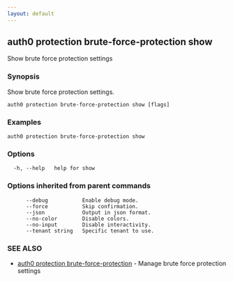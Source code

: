 ```yaml
---
layout: default
---
```

## auth0 protection brute-force-protection show

Show brute force protection settings

### Synopsis

Show brute force protection settings.

```
auth0 protection brute-force-protection show [flags]
```

### Examples

```
auth0 protection brute-force-protection show
```

### Options

```
  -h, --help   help for show
```

### Options inherited from parent commands

```
      --debug           Enable debug mode.
      --force           Skip confirmation.
      --json            Output in json format.
      --no-color        Disable colors.
      --no-input        Disable interactivity.
      --tenant string   Specific tenant to use.
```

### SEE ALSO

* [auth0 protection brute-force-protection](auth0_protection_brute-force-protection.md)	 - Manage brute force protection settings

